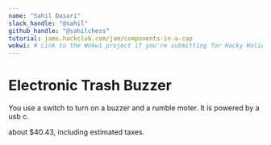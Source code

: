 ```yaml
---
name: "Sahil Dasari"
slack_handle: "@sahil"
github_handle: "@sahilchess"
tutorial: jams.hackclub.com/jam/components-in-a-cap
wokwi: # Link to the Wokwi project if you're submitting for Hacky Holidays
---
```


# Electronic Trash Buzzer

<!-- Describe your board in 2-3 sentences. What are you making? What will it do? -->

You use a switch to turn on a buzzer and a rumble moter. It is powered by a usb c.
<!-- How much is it going to cost? -->

about $40.43, including estimated taxes.

<!-- Tell us a little bit about your design process. What were some challenges? What helped? ***Totally optional*** -->
